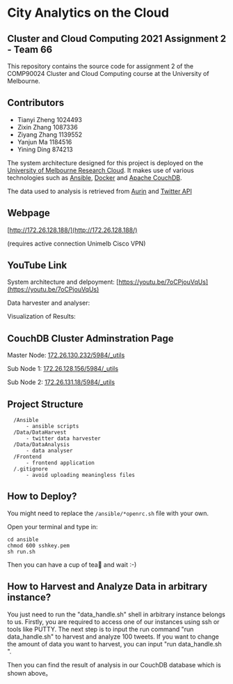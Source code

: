 # **City Analytics on the Cloud**
## **Cluster and Cloud Computing 2021 Assignment 2 - Team 66**
This repository contains the source code for assignment 2 of the COMP90024 Cluster and Cloud Computing course at the University of Melbourne.

## **Contributors**

- Tianyi Zheng 	1024493
- Zixin Zhang 	1087336
- Ziyang Zhang 	1139552
- Yanjun Ma 	1184516
- Yining Ding 	874213

The system architecture designed for this project is deployed on the [University of Melbourne Research Cloud](https://dashboard.cloud.unimelb.edu.au/). It makes use of various technologies such as [Ansible](https://www.ansible.com), [Docker](https://www.docker.com) and [Apache CouchDB](https://couchdb.apache.org). 

The data used to analysis is retrieved from [Aurin](https://aurin.org.au/) and [Twitter API](https://developer.twitter.com/en/docs/twitter-api)

## **Webpage** 

[http://172.26.128.188/](http://172.26.128.188/) 

(requires active connection Unimelb Cisco VPN)

## **YouTube Link**

System architecture and delpoyment: [https://youtu.be/7oCPjouVqUs](https://youtu.be/7oCPjouVqUs)

Data harvester and analyser:

Visualization of Results:

## **CouchDB Cluster Adminstration Page**
Master Node: [172.26.130.232/5984/_utils](172.26.130.232/5984/_utils)

Sub Node 1: [172.26.128.156/5984/_utils](172.26.128.156/5984/_utils)

Sub Node 2: [172.26.131.18/5984/_utils](172.26.131.18/5984/_utils)

## **Project Structure**
```
  /Ansible
      - ansible scripts
  /Data/DataHarvest
      - twitter data harvester
  /Data/DataAnalysis
      - data analyser 
  /Frontend
      - frontend application
  /.gitignore
      - avoid uploading meaningless files
```

## **How to Deploy?**
You might need to replace the `/ansible/*openrc.sh` file with your own.

Open your terminal and type in:
```
cd ansible
chmod 600 sshkey.pem
sh run.sh
```
 Then you can have a cup of tea🍵 and wait :-)

## **How to Harvest and Analyze Data in arbitrary instance?**
You just need to run the "data_handle.sh" shell in arbitrary instance belongs to us. Firstly, you are required to access one of our instances using ssh or tools like PUTTY. The next step is to input the run command "run data_handle.sh" to harvest and analyze 100 tweets. If you want to change the amount of data you want to harvest, you can input "run data_handle.sh <amount of data>".

Then you can find the result of analysis in our CouchDB database which is shown above。
